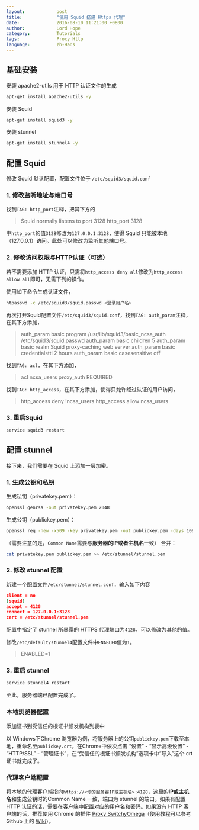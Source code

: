 ```yaml
---
layout:            post
title:             "使用 Squid 搭建 Https 代理"
date:              2016-08-10 11:21:00 +0800
author:            Lord Hope
category:          Tutorials
tags:              Proxy Http
language:          zh-Hans
---
```


## 基础安装

安装 apache2-utils 用于 HTTP 认证文件的生成

```bash
apt-get install apache2-utils -y
```

安装 Squid

```bash
apt-get install squid3 -y
```

安装 stunnel

```bash
apt-get install stunnel4 -y
```

## 配置 Squid

修改 Squid 默认配置，配置文件位于 `/etc/squid3/squid.conf`

### 1. 修改监听地址与端口号

找到`TAG: http_port`注释，把其下方的

> Squid normally listens to port 3128
> http_port 3128

中`http_port`的值`3128`修改为`127.0.0.1:3128`，使得 Squid 只能被本地（127.0.0.1）访问。此处可以修改为监听其他端口号。

### 2. 修改访问权限与HTTP认证（可选）

若不需要添加 HTTP 认证，只需将`http_access deny all`修改为`http_access allow all`即可，无需下列的操作。

使用如下命令生成认证文件，

```bash
htpasswd -c /etc/squid3/squid.passwd <登录用户名>
```

再次打开Squid配置文件`/etc/squid3/squid.conf`，找到`TAG: auth_param`注释，在其下方添加，

> auth_param basic program /usr/lib/squid3/basic_ncsa_auth /etc/squid3/squid.passwd
> auth_param basic children 5
> auth_param basic realm Squid proxy-caching web server
> auth_param basic credentialsttl 2 hours
> auth_param basic casesensitive off

找到`TAG: acl`，在其下方添加，

> acl ncsa_users proxy_auth REQUIRED

找到`TAG: http_access`，在其下方添加，使得只允许经过认证的用户访问，

> http_access deny !ncsa_users
> http_access allow ncsa_users

### 3. 重启Squid

```bash
service squid3 restart
```

## 配置 stunnel

接下来，我们需要在 Squid 上添加一层加密。

### 1. 生成公钥和私钥

生成私钥（privatekey.pem）：

```bash
openssl genrsa -out privatekey.pem 2048
```

生成公钥（publickey.pem）：

```bash
openssl req -new -x509 -key privatekey.pem -out publickey.pem -days 1095
```

（需要注意的是，`Common Name`需要与**服务器的IP或者主机名**一致）
合并：

```bash
cat privatekey.pem publickey.pem >> /etc/stunnel/stunnel.pem
```

### 2. 修改 stunnel 配置

新建一个配置文件`/etc/stunnel/stunnel.conf`，输入如下内容

```json
client = no
[squid]
accept = 4128
connect = 127.0.0.1:3128
cert = /etc/stunnel/stunnel.pem
```

配置中指定了 stunnel 所暴露的 HTTPS 代理端口为`4128`，可以修改为其他的值。

修改`/etc/default/stunnel4`配置文件中`ENABLED`值为`1`。

 > ENABLED=1

### 3. 重启 stunnel

```bash
service stunnel4 restart
```

至此，服务器端已配置完成了。

### 本地浏览器配置

添加证书到受信任的根证书颁发机构列表中

以 Windows下Chrome 浏览器为例，将服务器上的公钥`publickey.pem`下载至本地，重命名至`publickey.crt`，在Chrome中依次点击 “设置” - “显示高级设置” - “HTTP/SSL” - “管理证书”，在“受信任的根证书颁发机构”选项卡中“导入”这个 crt 证书就完成了。

### 代理客户端配置

将本地的代理客户端指向`https://<你的服务器IP或主机名>:4128`，这里的**IP或主机名**和生成公钥时的Common Name 一致，端口为 stunnel 的端口。如果有配置 HTTP 认证的话，需要在客户端中配置对应的用户名和密码。如果没有 HTTP 客户端的话，推荐使用 Chrome 的插件 [Proxy SwitchyOmega](https://github.com/FelisCatus/SwitchyOmega)（使用教程可以参考 Github 上的 [Wiki](https://github.com/FelisCatus/SwitchyOmega/wiki)）。